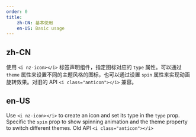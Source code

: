 ```yaml
---
order: 0
title:
    zh-CN: 基本使用
    en-US: Basic usage
---
```


## zh-CN

使用 `<i nz-icon></i>` 标签声明组件，指定图标对应的 `type` 属性。可以通过 `theme` 属性来设置不同的主题风格的图标，也可以通过设置 `spin` 属性来实现动画旋转效果。对旧的 API `<i class="anticon"></i>` 兼容。

## en-US

Use `<i nz-icon></i>` to create an icon and set its type in the `type` prop. Specific the `spin` prop to show spinning animation and the theme property to switch different themes. Old API `<i class="anticon"></i>`
